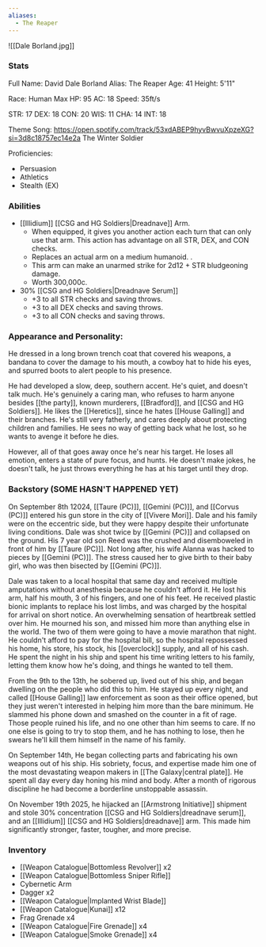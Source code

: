 ```yaml
---
aliases:
  - The Reaper
---
```

![[Dale Borland.jpg]]

### Stats
Full Name: David Dale Borland
Alias: The Reaper
Age: 41
Height: 5'11"

Race: Human
Max HP: 95
AC: 18
Speed: 35ft/s

STR: 17
DEX: 18
CON: 20
WIS: 11
CHA: 14
INT: 18

Theme Song: https://open.spotify.com/track/53xdABEP9hyvBwvuXpzeXG?si=3d8c18757ec14e2a
The Winter Soldier

Proficiencies:
- Persuasion
- Athletics
- Stealth (EX)

### Abilities
- [[Illidium]] [[CSG and HG Soldiers|Dreadnave]] Arm. 
	- When equipped, it gives you another action each turn that can only use that arm. This action has advantage on all STR, DEX, and CON checks.
	- Replaces an actual arm on a medium humanoid. . 
	- This arm can make an unarmed strike for 2d12 + STR bludgeoning damage. 
	- Worth 300,000c.
- 30% [[CSG and HG Soldiers|Dreadnave Serum]]
	- +3 to all STR checks and saving throws.
	- +3 to all DEX checks and saving throws.
	- +3 to all CON checks and saving throws.

### Appearance and Personality:
He dressed in a long brown trench coat that covered his weapons, a bandana to cover the damage to his mouth, a cowboy hat to hide his eyes, and spurred boots to alert people to his presence. 

He had developed a slow, deep, southern accent. He's quiet, and doesn't talk much. He's genuinely a caring man, who refuses to harm anyone besides [[the party]], known murderers, [[Bradford]], and [[CSG and HG Soldiers]]. He likes the [[Heretics]], since he hates [[House Galling]] and their branches. He's still very fatherly, and cares deeply about protecting children and families. He sees no way of getting back what he lost, so he wants to avenge it before he dies. 

However, all of that goes away once he's near his target. He loses all emotion, enters a state of pure focus, and hunts. He doesn't make jokes, he doesn't talk, he just throws everything he has at his target until they drop. 

### Backstory (SOME HASN'T HAPPENED YET)
On September 8th 12024, [[Taure (PC)]], [[Gemini (PC)]], and [[Corvus (PC)]] entered his gun store in the city of [[Vivere Mori]]. Dale and his family were on the eccentric side, but they were happy despite their unfortunate living conditions. Dale was shot twice by [[Gemini (PC)]] and collapsed on the ground. His 7 year old son Reed was the crushed and disemboweled in front of him by [[Taure (PC)]]. Not long after, his wife Alanna was hacked to pieces by [[Gemini (PC)]]. The stress caused her to give birth to their baby girl, who was then bisected by [[Gemini (PC)]]. 

Dale was taken to a local hospital that same day and received multiple amputations without anesthesia because he couldn't afford it. He lost his arm, half his mouth, 3 of his fingers, and one of his feet. He received plastic bionic implants to replace his lost limbs, and was charged by the hospital for arrival on short notice. An overwhelming sensation of heartbreak settled over him. He mourned his son, and missed him more than anything else in the world. The two of them were going to have a movie marathon that night. He couldn't afford to pay for the hospital bill, so the hospital repossessed his home, his store, his stock, his [[overclock]] supply, and all of his cash. He spent the night in his ship and spent his time writing letters to his family, letting them know how he's doing, and things he wanted to tell them. 

From the 9th to the 13th, he sobered up, lived out of his ship, and began dwelling on the people who did this to him. He stayed up every night, and called [[House Galling]] law enforcement as soon as their office opened, but they just weren't interested in helping him more than the bare minimum. He slammed his phone down and smashed on the counter in a fit of rage. Those people ruined his life, and no one other than him seems to care. If no one else is going to try to stop them, and he has nothing to lose, then he swears he'll kill them himself in the name of his family. 

On September 14th, He began collecting parts and fabricating his own weapons out of his ship. His sobriety, focus, and expertise made him one of the most devastating weapon makers in [[The Galaxy|central plate]]. He spent all day every day honing his mind and body. After a month of rigorous discipline he had become a borderline unstoppable assassin. 

On November 19th 2025, he hijacked an [[Armstrong Initiative]] shipment and stole 30% concentration [[CSG and HG Soldiers|dreadnave serum]], and an [[Illidium]] [[CSG and HG Soldiers|dreadnave]] arm. This made him significantly stronger, faster, tougher, and more precise. 


### Inventory
- [[Weapon Catalogue|Bottomless Revolver]] x2
- [[Weapon Catalogue|Bottomless Sniper Rifle]]
- Cybernetic Arm
- Dagger x2
- [[Weapon Catalogue|Implanted Wrist Blade]]
- [[Weapon Catalogue|Kunai]] x12
- Frag Grenade x4
- [[Weapon Catalogue|Fire Grenade]] x4
- [[Weapon Catalogue|Smoke Grenade]] x4